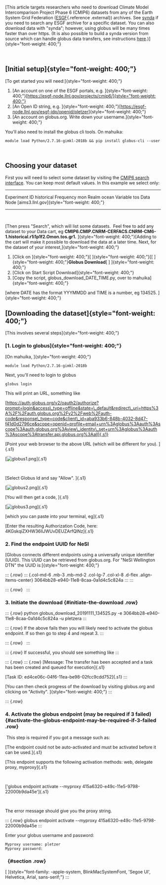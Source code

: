 [This article targets researchers who need to download Climate Model
Intercomparison Project Phase 6 (CMIP6) datasets from any of the Earth
System Grid Federation ([ESGF](http://pcmdi.llnl.gov/){.reference
.external}) archives. See
[synda](https://support.nesi.org.nz/hc/en-gb/articles/360001208256-SYNDA)
if you need to search any ESGF archive for a specific dataset. You can
also download data with \"synda\"; however, using globus will be many
times faster than over https. (It is also possible to build a synda
version from source which can handle globus data transfers, see
instructions
[here](http://prodiguer.github.io/synda/sdt/globustransfer.html).)]{style="font-weight: 400;"}

 

## [Initial setup]{style="font-weight: 400;"}

[To get started you will need:]{style="font-weight: 400;"}

1.  [An account on one of the ESGF portals, e.g.
    ]{style="font-weight: 400;"}[[https://esgf-node.llnl.gov/projects/cmip6/]{style="font-weight: 400;"}](https://esgf-node.llnl.gov/projects/cmip6/)
2.  [An Open ID string, e.g.
    ]{style="font-weight: 400;"}[<https://esgf-node.llnl.gov/esgf-idp/openid/pletzer>]{style="font-weight: 400;"}
3.  [An account on globus.org. Write down your
    username.]{style="font-weight: 400;"}

You\'ll also need to install the globus cli tools. On mahuika:

    module load Python/2.7.16-gimkl-2018b && pip install globus-cli --user

 

## Choosing your dataset

First you will need to select some dataset by visiting the [CMIP6 search
interface](https://esgf-node.llnl.gov/search/cmip6/). You can keep most
default values. In this example we select only:

  --------------- ---------------------------------------------
  Experiment ID   historical
  Frequency       mon
  Realm           ocean
  Variable        tos
  Data Node       [aims3.llnl.gov]{style="font-weight: 400;"}
  --------------- ---------------------------------------------

 

[Then press "Search", which will list some datasets.  Feel free to add
any dataset to your Data cart,
eg **CMIP6.CMIP.CNRM-CERFACS.CNRM-CM6-1.historical.r1i1p1f2.Omon.tos.gr1.**
]{style="font-weight: 400;"}[Adding to the cart will make it possible to
download the data at a later time. Next, for the dataset of your
interest,]{style="font-weight: 400;"}

1.  [Click on
    ]{style="font-weight: 400;"}[ ]{style="font-weight: 400;"}[\[
    ]{style="font-weight: 400;"}**Globus Download**[
    \] ]{style="font-weight: 400;"}
2.  [Click on Start Script Download]{style="font-weight: 400;"}
3.  [Copy the script, globus\_download\_DATE\_TIME.py, over to
    mahuika]{style="font-weight: 400;"}

[where DATE has the format YYYMMDD and TIME is a number, eg
134525. ]{style="font-weight: 400;"}

## [Downloading the dataset]{style="font-weight: 400;"}

[This involves several steps]{style="font-weight: 400;"}

### [1. Login to globus]{style="font-weight: 400;"}

[On mahuika, ]{style="font-weight: 400;"}

    module load Python/2.7.16-gimkl-2018b

Next, you\'ll need to login to globus

    globus login

This will print an URL, something like

[https://auth.globus.org/v2/oauth2/authorize?prompt=login&access\_type=offline&state=\_default&redirect\_uri=https%3A%2F%2Fauth.globus.org%2Fv2%2Fweb%2Fauth-code&response\_type=code&client\_id=aba933b6-848b-4032-8d47-f41d0d2796ce&scope=openid+profile+email+urn%3Aglobus%3Aauth%3Ascope%3Aauth.globus.org%3Aview\_identity\_set+urn%3Aglobus%3Aauth%3Ascope%3Atransfer.api.globus.org%3Aall]{.s1}

[Point your web browser to the above URL (which will be different for
you). ]{.s1}

[![globus1.png](https://support.nesi.org.nz/hc/article_attachments/360002925856/globus1.png)]{.s1}

 

[Select Globus Id and say \"Allow\". ]{.s1}

[![globus2.png](https://support.nesi.org.nz/hc/article_attachments/360002925876/globus2.png)]{.s1}

[You will then get a code, ]{.s1}

[![globus3.png](https://support.nesi.org.nz/hc/article_attachments/360002925896/globus3.png)]{.s1}

[which you can paste into your terminal, eg]{.s1}

[Enter the resulting Authorization Code, here:
4KGskqiZXHW36llJWUvDEUZArfQlNz]{.s1}

### 2. Find the endpoint UUID for NeSI

[Globus connects different endpoints using a universally unique
identifier (UUID). This UUID can be retrieved from globus.org. For
\"NeSI Wellington DTN\" the UUID is:]{style="font-weight: 400;"}

::: {.row}
::: {.col-md-6 .mb-3 .mb-md-2 .col-lg-7 .col-xl-8 .d-flex .align-items-center}
3064bb28-e940-11e8-8caa-0a1d4c5c824a
:::
:::

::: {.row}
 
:::

### 3. Initiate the download {#initiate-the-download .row}

::: {.row}
    python globus_download_20191111_134525.py -e 3064bb28-e940-11e8-8caa-0a1d4c5c824a -u pletzera
:::

::: {.row}
If the above fails then you will likely need to activate the globus
endpoint. If so then go to step 4 and repeat 3.
:::

::: {.row}
 
:::

::: {.row}
If successful, you should see something like
:::

::: {.row}
::: {.row}
[Message: The transfer has been accepted and a task has been created and
queued for execution]{.s1}

[Task ID: ed4ce06c-04f6-11ea-be98-02fcc9cdd752]{.s1}
:::

[You can then check progress of the download by visiting globus.org and
clicking on \"Activity\". ]{style="font-weight: 400;"}
:::

::: {.row}
### 4. Activate the globus endpoint (may be required if 3 failed) {#activate-the-globus-endpoint-may-be-required-if-3-failed .row}

 This step is required if you got a message such as:

[The endpoint could not be auto-activated and must be activated before
it can be used.]{.s1}

[This endpoint supports the following activation methods: web, delegate
proxy, myproxy]{.s1}

 

[\'globus endpoint activate \--myproxy
415a6320-e49c-11e5-9798-22000b9da45e\']{.s1}

 

The error message should give you the proxy string. 

::: {.row}
    globus endpoint activate --myproxy 415a6320-e49c-11e5-9798-22000b9da45e
:::

Enter your globus username and password:

    Myproxy username: pletzer 
    Myproxy password: 

###   {#section .row}

[ ]{style="font-family: -apple-system, BlinkMacSystemFont, 'Segoe UI', Helvetica, Arial, sans-serif;"}
:::

 

